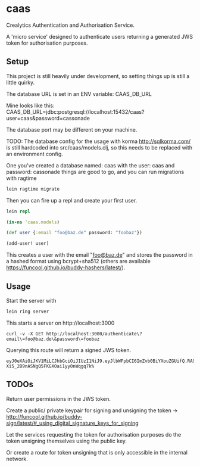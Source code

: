 # caas

Crealytics Authentication and Authorisation Service.

A 'micro service' designed to authenticate users returning a generated JWS token for authorisation purposes.

## Setup

This project is still heavily under development, so setting things up is still a little quirky.

The database URL is set in an ENV variable: CAAS_DB_URL

Mine looks like this: CAAS_DB_URL=jdbc:postgresql://localhost:15432/caas?user=caas&password=cassonade

The database port may be different on your machine.

TODO: The database config for the usage with korma http://sqlkorma.com/ is still hardcoded into src/caas/models.clj, so this needs to be replaced with an environment config.

One you've created a database named: caas with the user: caas and password: cassonade things are good to go, and you can run migrations with ragtime

```clojure
lein ragtime migrate
```

Then you can fire up a repl and create your first user.

```clojure
lein repl

(in-ns 'caas.models)

(def user {:email "foo@baz.de" password: "foobaz"})

(add-user! user)
```

This creates a user with the email "foo@baz.de" and stores the password in a hashed format using bcrypt+sha512 (others are available https://funcool.github.io/buddy-hashers/latest/).

## Usage

Start the server with 

```clojure
lein ring server
```

This starts a server on http://localhost:3000

```
curl -v -X GET http://localhost:3000/authenticate\?email\=foo@baz.de\&password\=foobaz
```

Querying this route will return a signed JWS token.

```
eyJ0eXAiOiJKV1MiLCJhbGciOiJIUzI1NiJ9.eyJlbWFpbCI6ImZvb0BiYXouZGUifQ.RA9A1xT_YJ-Xi5_2B9nASNgQ5FKGXOai1yy0nWqgq7k%
```

## TODOs

Return user permissions in the JWS token.

Create a public/ private keypair for signing and unsigning the token -> http://funcool.github.io/buddy-sign/latest/#_using_digital_signature_keys_for_signing

Let the services requesting the token for authorisation purposes do the token unsigning themselves using the public key.

Or create a route for token unsigning that is only accessible in the internal network.

